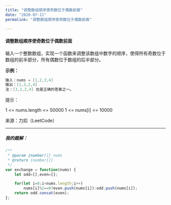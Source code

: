 ```yaml
---
title: "调整数组顺序使奇数位于偶数前面"
date: "2020-07-11"
permalink: "调整数组顺序使奇数位于偶数前面"

---
```


#### 调整数组顺序使奇数位于偶数前面

输入一个整数数组，实现一个函数来调整该数组中数字的顺序，使得所有奇数位于数组的前半部分，所有偶数位于数组的后半部分。

 

**示例：**

```c
输入：nums = [1,2,3,4]
输出：[1,3,2,4] 
注：[3,1,2,4] 也是正确的答案之一。
```


提示：

1 <= nums.length <= 50000
1 <= nums[i] <= 10000

来源：力扣（LeetCode）

<hr>
<h5>我的题解：</h5>



```javascript
/**
 * @param {number[]} nums
 * @return {number[]}
 */
var exchange = function(nums) {
    let odd=[],even=[];

    for(let i=0;i<nums.length;i++)
        nums[i]%2==0?even.push(nums[i]):odd.push(nums[i]);
    return odd.concat(even);
};
```

